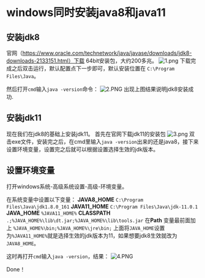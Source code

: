 # windows同时安装java8和java11

## 安装jdk8
官网（https://www.oracle.com/technetwork/java/javase/downloads/jdk8-downloads-2133151.html）下载 64bit安装包，大约200多兆。
![1.png](0)
下载完成之后双击运行，默认配置点下一步即可，默认安装位置在 `C:\Program Files\Java`。

然后打开`cmd`输入`java -version`命令：
![2.PNG](1)
出现上图结果说明jdk8安装成功.

## 安装jdk11
现在我们在jdk8的基础上安装jdk11。
首先在官网下载jdk11的安装包
![3.png](2)
双击exe文件，安装完之后，在cmd里输入`java -version`出来的还是java8，接下来设置环境变量，设置完之后就可以根据设置选择生效的jdk版本。

## 设置环境变量
打开windows系统-高级系统设置-高级-环境变量。

在系统变量中设置以下变量：
**JAVA8_HOME**
`C:\Program Files\Java\jdk1.8.0_161`
**JAVA11_HOME**
`C:\Program Files\Java\jdk-11.0.1`
**JAVA_HOME**
`%JAVA11_HOME%`
**CLASSPATH**
`.;%JAVA_HOME%\lib\dt.jar;%JAVA_HOME%\lib\tools.jar`
在**Path** 变量最前面加上
`%JAVA_HOME%\bin;%JAVA_HOME%\jre\bin;`
上面将`JAVA_HOME`设置为`%JAVA11_HOME%`就是选择生效的jdk版本为11，如果想要jdk8生效就改为`JAVA8_HOME`。

这时再打开`cmd`输入`java -version`，结果：
![4.PNG](3)

Done！